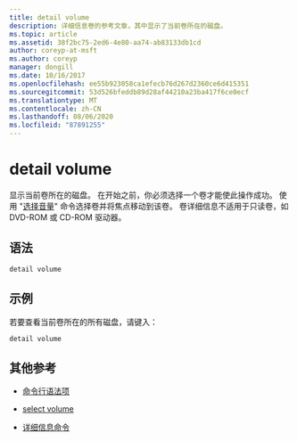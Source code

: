 ```yaml
---
title: detail volume
description: 详细信息卷的参考文章，其中显示了当前卷所在的磁盘。
ms.topic: article
ms.assetid: 38f2bc75-2ed6-4e80-aa74-ab83133db1cd
author: coreyp-at-msft
ms.author: coreyp
manager: dongill
ms.date: 10/16/2017
ms.openlocfilehash: ee55b923058ca1efecb76d267d2360ce6d415351
ms.sourcegitcommit: 53d526bfeddb89d28af44210a23ba417f6ce0ecf
ms.translationtype: MT
ms.contentlocale: zh-CN
ms.lasthandoff: 08/06/2020
ms.locfileid: "87891255"
---
```

# <a name="detail-volume"></a>detail volume

显示当前卷所在的磁盘。 在开始之前，你必须选择一个卷才能使此操作成功。 使用 "[选择音量](select-volume.md)" 命令选择卷并将焦点移动到该卷。 卷详细信息不适用于只读卷，如 DVD-ROM 或 CD-ROM 驱动器。

## <a name="syntax"></a>语法

```
detail volume
```

## <a name="examples"></a>示例

若要查看当前卷所在的所有磁盘，请键入：

```
detail volume
```

## <a name="additional-references"></a>其他参考

- [命令行语法项](command-line-syntax-key.md)

- [select volume](select-volume.md)

- [详细信息命令](detail.md)